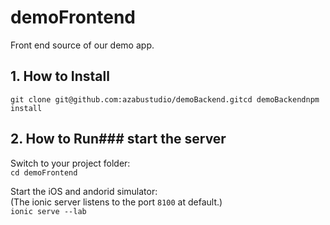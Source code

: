 # demoFrontend
Front end source of our demo app.

## 1. How to Install
```git clone git@github.com:azabustudio/demoBackend.gitcd demoBackendnpm install```

## 2. How to Run### start the server
Switch to your project folder:<br>
```cd demoFrontend```

Start the iOS and andorid simulator: <br>
(The ionic server listens to the port `8100` at default.)<br>
```ionic serve --lab```


